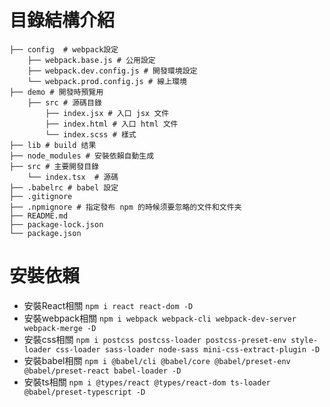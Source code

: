 
# 目錄結構介紹
```
├── config  # webpack設定
    ├── webpack.base.js # 公用設定
    ├── webpack.dev.config.js # 開發環境設定
    └── webpack.prod.config.js # 線上環境
├── demo # 開發時預覽用
    ├── src # 源碼目錄
        ├── index.jsx # 入口 jsx 文件
        ├── index.html # 入口 html 文件
        └── index.scss # 樣式
├── lib # build 结果
├── node_modules # 安裝依賴自動生成
├── src # 主要開發目錄
    └── index.tsx  # 源碼
├── .babelrc # babel 設定
├── .gitignore 
├── .npmignore # 指定發布 npm 的時候须要忽略的文件和文件夹
├── README.md
├── package-lock.json
└── package.json
```


# 安裝依賴
- 安裝React相關 `npm i react react-dom -D`
- 安裝webpack相關 `npm i webpack webpack-cli webpack-dev-server webpack-merge -D`
- 安裝css相關 `npm i postcss postcss-loader postcss-preset-env style-loader css-loader sass-loader node-sass mini-css-extract-plugin -D`
- 安裝babel相關 `npm i @babel/cli @babel/core @babel/preset-env @babel/preset-react babel-loader -D`
- 安裝ts相關 `npm i @types/react @types/react-dom ts-loader @babel/preset-typescript -D`
